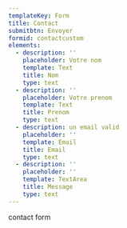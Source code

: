 ```yaml
---
templateKey: Form
title: Contact
submitbtn: Envoyer
formid: contactcustom
elements:
  - description: ''
    placeholder: Votre nom
    template: Text
    title: Nom
    type: text
  - description: ''
    placeholder: Votre prenom
    template: Text
    title: Prenom
    type: text
  - description: un email valid
    placeholder: ''
    template: Email
    title: Email
    type: text
  - description: ''
    placeholder: ''
    template: TextArea
    title: Message
    type: text
---
```

contact form
